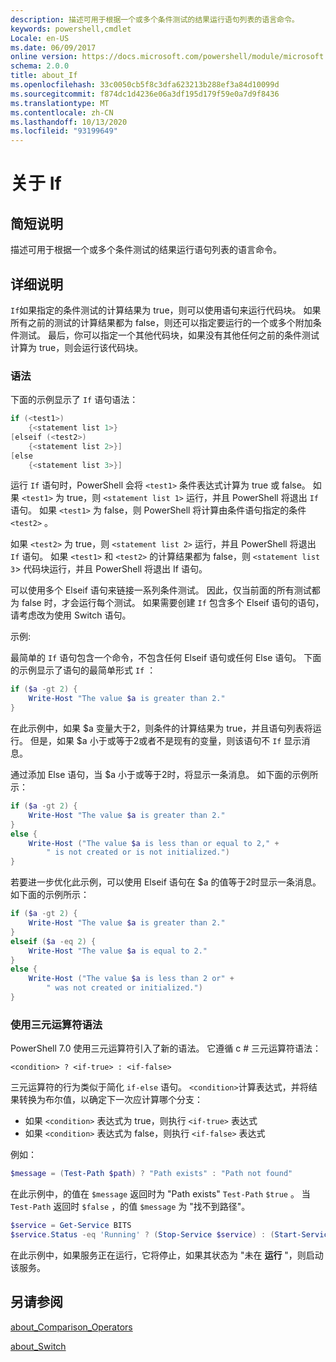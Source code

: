 ```yaml
---
description: 描述可用于根据一个或多个条件测试的结果运行语句列表的语言命令。
keywords: powershell,cmdlet
Locale: en-US
ms.date: 06/09/2017
online version: https://docs.microsoft.com/powershell/module/microsoft.powershell.core/about/about_if?view=powershell-7.1&WT.mc_id=ps-gethelp
schema: 2.0.0
title: about_If
ms.openlocfilehash: 33c0050cb5f8c3dfa623213b288ef3a84d10099d
ms.sourcegitcommit: f874dc1d4236e06a3df195d179f59e0a7d9f8436
ms.translationtype: MT
ms.contentlocale: zh-CN
ms.lasthandoff: 10/13/2020
ms.locfileid: "93199649"
---
```

# <a name="about-if"></a>关于 If

## <a name="short-description"></a>简短说明
描述可用于根据一个或多个条件测试的结果运行语句列表的语言命令。

## <a name="long-description"></a>详细说明

`If`如果指定的条件测试的计算结果为 true，则可以使用语句来运行代码块。 如果所有之前的测试的计算结果都为 false，则还可以指定要运行的一个或多个附加条件测试。 最后，你可以指定一个其他代码块，如果没有其他任何之前的条件测试计算为 true，则会运行该代码块。

### <a name="syntax"></a>语法

下面的示例显示了 `If` 语句语法：

```powershell
if (<test1>)
    {<statement list 1>}
[elseif (<test2>)
    {<statement list 2>}]
[else
    {<statement list 3>}]
```

运行 `If` 语句时，PowerShell 会将 `<test1>` 条件表达式计算为 true 或 false。 如果 `<test1>` 为 true，则 `<statement list 1>` 运行，并且 PowerShell 将退出 `If` 语句。 如果 `<test1>` 为 false，则 PowerShell 将计算由条件语句指定的条件 `<test2>` 。

如果 `<test2>` 为 true，则 `<statement list 2>` 运行，并且 PowerShell 将退出 `If` 语句。 如果 `<test1>` 和 `<test2>` 的计算结果都为 false，则 `<statement list 3`> 代码块运行，并且 PowerShell 将退出 If 语句。

可以使用多个 Elseif 语句来链接一系列条件测试。 因此，仅当前面的所有测试都为 false 时，才会运行每个测试。
如果需要创建 `If` 包含多个 Elseif 语句的语句，请考虑改为使用 Switch 语句。

示例:

最简单的 `If` 语句包含一个命令，不包含任何 Elseif 语句或任何 Else 语句。 下面的示例显示了语句的最简单形式 `If` ：

```powershell
if ($a -gt 2) {
    Write-Host "The value $a is greater than 2."
}
```

在此示例中，如果 $a 变量大于2，则条件的计算结果为 true，并且语句列表将运行。 但是，如果 $a 小于或等于2或者不是现有的变量，则该语句不 `If` 显示消息。

通过添加 Else 语句，当 $a 小于或等于2时，将显示一条消息。 如下面的示例所示：

```powershell
if ($a -gt 2) {
    Write-Host "The value $a is greater than 2."
}
else {
    Write-Host ("The value $a is less than or equal to 2," +
        " is not created or is not initialized.")
}
```

若要进一步优化此示例，可以使用 Elseif 语句在 $a 的值等于2时显示一条消息。 如下面的示例所示：

```powershell
if ($a -gt 2) {
    Write-Host "The value $a is greater than 2."
}
elseif ($a -eq 2) {
    Write-Host "The value $a is equal to 2."
}
else {
    Write-Host ("The value $a is less than 2 or" +
        " was not created or initialized.")
}
```

### <a name="using-the-ternary-operator-syntax"></a>使用三元运算符语法

PowerShell 7.0 使用三元运算符引入了新的语法。 它遵循 c # 三元运算符语法：

```Syntax
<condition> ? <if-true> : <if-false>
```

三元运算符的行为类似于简化 `if-else` 语句。 `<condition>`计算表达式，并将结果转换为布尔值，以确定下一次应计算哪个分支：

- 如果 `<condition>` 表达式为 true，则执行 `<if-true>` 表达式
- 如果 `<condition>` 表达式为 false，则执行 `<if-false>` 表达式

例如：

```powershell
$message = (Test-Path $path) ? "Path exists" : "Path not found"
```

在此示例中，的值在 `$message` 返回时为 "Path exists" `Test-Path` `$true` 。 当 `Test-Path` 返回时 `$false` ，的值 `$message` 为 "找不到路径"。

```powershell
$service = Get-Service BITS
$service.Status -eq 'Running' ? (Stop-Service $service) : (Start-Service $service)
```

在此示例中，如果服务正在运行，它将停止，如果其状态为 "未在 **运行** "，则启动该服务。

## <a name="see-also"></a>另请参阅

[about_Comparison_Operators](about_Comparison_Operators.md)

[about_Switch](about_Switch.md)

